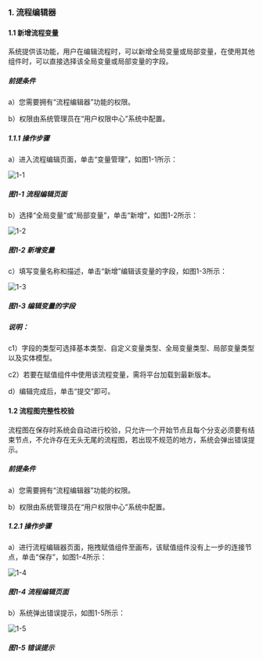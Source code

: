 ### 1. 流程编辑器

#### 1.1 新增流程变量

系统提供该功能，用户在编辑流程时，可以新增全局变量或局部变量，在使用其他组件时，可以直接选择该全局变量或局部变量的字段。

##### 前提条件

a）您需要拥有“流程编辑器”功能的权限。

b）权限由系统管理员在“用户权限中心”系统中配置。

##### 1.1.1 操作步骤

a）进入流程编辑页面，单击“变量管理”，如图1-1所示：

![1-1](https://www.feisuanyz.com/fsimage/zc-image/cz_25_1_01.png)

##### 图1-1 流程编辑页面

b）选择“全局变量”或“局部变量”，单击“新增”，如图1-2所示：

![1-2](https://www.feisuanyz.com/fsimage/zc-image/cz_25_1_02.png)

##### 图1-2 新增变量

c）填写变量名称和描述，单击“新增”编辑该变量的字段，如图1-3所示：

![1-3](https://www.feisuanyz.com/fsimage/zc-image/cz_25_1_03.png)

##### 图1-3 编辑变量的字段

##### 说明：

c1）字段的类型可选择基本类型、自定义变量类型、全局变量类型、局部变量类型以及实体模型。

c2）若要在赋值组件中使用该流程变量，需将平台加载到最新版本。

d）编辑完成后，单击“提交”即可。

#### 1.2 流程图完整性校验

流程图在保存时系统会自动进行校验，只允许一个开始节点且每个分支必须要有结束节点，不允许存在无头无尾的流程图，若出现不规范的地方，系统会弹出错误提示。

##### 前提条件

a）您需要拥有“流程编辑器”功能的权限。

b）权限由系统管理员在“用户权限中心”系统中配置。

##### 1.2.1 操作步骤

a）进行流程编辑器页面，拖拽赋值组件至画布，该赋值组件没有上一步的连接节点，单击“保存”，如图1-4所示：

![1-4](https://www.feisuanyz.com/fsimage/zc-image/cz_25_2_1.png)

##### 图1-4 流程编辑页面

b）系统弹出错误提示，如图1-5所示：

![1-5](https://www.feisuanyz.com/fsimage/zc-image/cz_25_2_2.png)

##### 图1-5 错误提示
